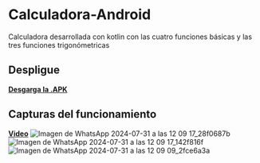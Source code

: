# Calculadora-Android
Calculadora desarrollada con kotlin con las cuatro funciones básicas y las tres funciones trigonómetricas

## Despligue
**[Desgarga la .APK](Calculdora.apk)**

## Capturas del funcionamiento
**[Video](https://youtu.be/ProkXRZ__MU)**
![Imagen de WhatsApp 2024-07-31 a las 12 09 17_28f0687b](https://github.com/user-attachments/assets/1f60d15f-7d1f-4ea0-b9bd-db94cfad7b13)
![Imagen de WhatsApp 2024-07-31 a las 12 09 17_142f816f](https://github.com/user-attachments/assets/0a7a4225-411c-4310-a4e9-c5d0219975ec)
![Imagen de WhatsApp 2024-07-31 a las 12 09 09_2fce6a3a](https://github.com/user-attachments/assets/77ccdaa5-9e82-43e9-b46d-7613c9e46706)

